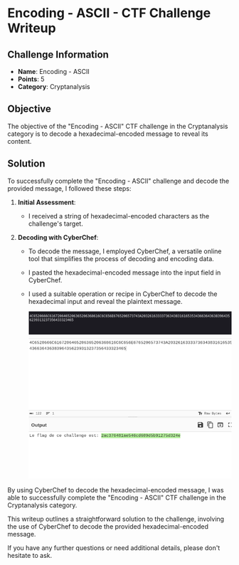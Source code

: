 # Encoding - ASCII - CTF Challenge Writeup

## Challenge Information
- **Name**: Encoding - ASCII
- **Points**: 5
- **Category**: Cryptanalysis

## Objective
The objective of the "Encoding - ASCII" CTF challenge in the Cryptanalysis category is to decode a hexadecimal-encoded message to reveal its content.

## Solution
To successfully complete the "Encoding - ASCII" challenge and decode the provided message, I followed these steps:

1. **Initial Assessment**:
   - I received a string of hexadecimal-encoded characters as the challenge's target.
   
2. **Decoding with CyberChef**:
   - To decode the message, I employed CyberChef, a versatile online tool that simplifies the process of decoding and encoding data.
   - I pasted the hexadecimal-encoded message into the input field in CyberChef.
   - I used a suitable operation or recipe in CyberChef to decode the hexadecimal input and reveal the plaintext message.


        ![Hexadecimal Encoded Message](hexadecimal.png)
        ![Flag](flag.png)


By using CyberChef to decode the hexadecimal-encoded message, I was able to successfully complete the "Encoding - ASCII" CTF challenge in the Cryptanalysis category.

This writeup outlines a straightforward solution to the challenge, involving the use of CyberChef to decode the provided hexadecimal-encoded message.

If you have any further questions or need additional details, please don't hesitate to ask.
